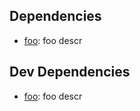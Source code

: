<!--@dependenciesPlus()-->
## <a name="dependencies">Dependencies</a>

- [foo](https://github.com/zkochan/foo): foo descr

<!--/@-->

<!--@devDependenciesPlus()-->
## <a name="dev-dependencies">Dev Dependencies</a>

- [foo](https://github.com/zkochan/foo): foo descr

<!--/@-->
